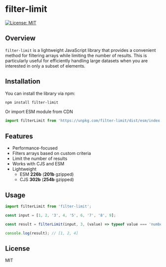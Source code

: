 # filter-limit

[![License: MIT](https://img.shields.io/badge/License-MIT-blue.svg)](https://opensource.org/licenses/MIT)

## Overview

`filter-limit` is a lightweight JavaScript library that provides a convenient method for filtering arrays while limiting the number of results. This is particularly useful for efficiently handling large datasets when you are interested in only a subset of elements.

## Installation

You can install the library via npm:

```bash
npm install filter-limit
```

Or import ESM module from CDN

```js
import filterLimit from 'https://unpkg.com/filter-limit/dist/esm/index.min.js';
```

## Features

- Performance-focused
- Filters arrays based on custom criteria
- Limit the number of results
- Works with CJS and ESM
- Lightweight
  - ESM **226b** (**201b** gzipped)
  - CJS **302b** (**254b** gzipped)

## Usage

```js
import filterLimit from 'filter-limit';

const input = [1, 2, '3', 4, '5', 6, '7', '8', 9];

const result = filterLimit(input, 3, (value) => typeof value === 'number');

console.log(result); // [1, 2, 4]
```

## License

MIT
